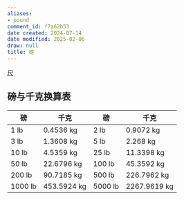 ```yaml
---
aliases:
- pound
comment_id: f7a62b53
date created: 2024-07-14
date modified: 2025-02-06
draw: null
title: 磅
---
```

[尺](尺.md)

## 磅与千克换算表

|磅|千克|磅|千克|
|---|---|---|---|
|1 lb|0.4536 kg|2 lb|0.9072 kg|
|3 lb|1.3608 kg|5 lb|2.268 kg|
|10 lb|4.5359 kg|25 lb|11.3398 kg|
|50 lb|22.6796 kg|100 lb|45.3592 kg|
|200 lb|90.7185 kg|500 lb|226.7962 kg|
|1000 lb|453.5924 kg|5000 lb|2267.9619 kg|
